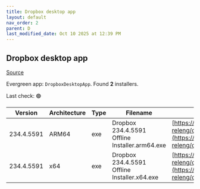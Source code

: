 ```yaml
---
title: Dropbox desktop app
layout: default
nav_order: 2
parent: D
last_modified_date: Oct 10 2025 at 12:39 PM
---
```


## Dropbox desktop app

[Source](https://www.dropbox.com/desktop)

Evergreen app: `DropboxDesktopApp`. Found **2** installers.

Last check: 🟢

| Version    | Architecture | Type | Filename                                       | URI                                                                                                                                                                                                            |
| ---------- | ------------ | ---- | ---------------------------------------------- | -------------------------------------------------------------------------------------------------------------------------------------------------------------------------------------------------------------- |
| 234.4.5591 | ARM64        | exe  | Dropbox 234.4.5591 Offline Installer.arm64.exe | [https://edge.dropboxstatic.com/dbx-releng/client/Dropbox%20234.4.5591%20Offline%20Installer.arm64.exe](https://edge.dropboxstatic.com/dbx-releng/client/Dropbox%20234.4.5591%20Offline%20Installer.arm64.exe) |
| 234.4.5591 | x64          | exe  | Dropbox 234.4.5591 Offline Installer.x64.exe   | [https://edge.dropboxstatic.com/dbx-releng/client/Dropbox%20234.4.5591%20Offline%20Installer.x64.exe](https://edge.dropboxstatic.com/dbx-releng/client/Dropbox%20234.4.5591%20Offline%20Installer.x64.exe)     |
